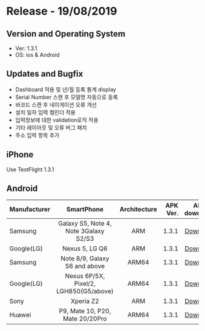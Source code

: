 # Release - 19/08/2019

## Version and Operating System
* Ver: 1.3.1
* OS: ios & Android

## Updates and Bugfix
* Dashboard 적용 및 년/월 등록 통계 display
* Serial Number 스캔 후 모델명 자동으로 동록
* 바코드 스캔 후 네이게이션 오류 개선
* 설치 일자 입력 캘린더 적용
* 입력정보에 대한 validation로직 적용
* 기타 레이아웃 및 오류 버그 패치
* 주소 입력 항목 추가 

## iPhone
Use TestFlight 1.3.1

## Android
| Manufacturer  | SmartPhone    | Architecture  | APK Ver. | APK to download|
| ------------- |:-------------:| :------------:| --------:|---------------:|
| Samsung       | Galaxy S5, Note 4, Note 3Galaxy S2/S3  | ARM   | 1.3.1 | [Download](https://drive.google.com/file/d/1RJddKnly2O57POTYwXvINq2awWkhEpWD/view?usp=sharing)|
| Google(LG)    | Nexus 5, LG Q6                         | ARM   | 1.3.1 | [Download](https://drive.google.com/file/d/1RJddKnly2O57POTYwXvINq2awWkhEpWD/view?usp=sharing)|
| Samsung       | Note 8/9, Galaxy S6 and above          | ARM64 | 1.3.1 | [Download](https://drive.google.com/file/d/1gHZDBzn26bOWkYpMS2OZgmC3Pb5u9ANo/view?usp=sharing)|
| Google(LG)    | Nexus 6P/5X, Pixel/2, LGH850(G5/above) | ARM64 | 1.3.1 | [Download](https://drive.google.com/file/d/1gHZDBzn26bOWkYpMS2OZgmC3Pb5u9ANo/view?usp=sharing)|
| Sony          | Xperia Z2                              | ARM   | 1.3.1 | [Download](https://drive.google.com/file/d/1RJddKnly2O57POTYwXvINq2awWkhEpWD/view?usp=sharing)|
| Huawei        | P9, Mate 10, P20, Mate 20/20Pro        | ARM64 | 1.3.1 | [Download](https://drive.google.com/file/d/1gHZDBzn26bOWkYpMS2OZgmC3Pb5u9ANo/view?usp=sharing)|
